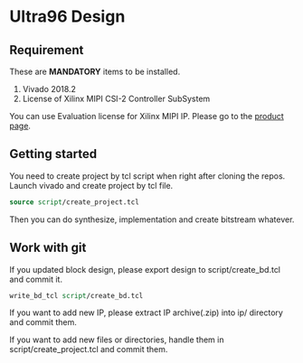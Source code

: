 # Ultra96 Design

## Requirement

These are **MANDATORY** items to be installed.

1. Vivado 2018.2
2. License of Xilinx MIPI CSI-2 Controller SubSystem 

You can use Evaluation license for Xilinx MIPI IP. Please go to the [product page](https://www.xilinx.com/products/intellectual-property/ef-di-mipi-csi-rx.html).

## Getting started

You need to create project by tcl script when right after cloning the repos.
Launch vivado and create project by tcl file.

```.tcl
source script/create_project.tcl
```

Then you can do synthesize, implementation and create bitstream whatever.


## Work with git

If you updated block design, please export design to script/create\_bd.tcl and commit it.

```.tcl
write_bd_tcl script/create_bd.tcl
```

If you want to add new IP, please extract IP archive(.zip) into ip/ directory and commit them.

If you want to add new files or directories, handle them in script/create\_project.tcl and commit them.
